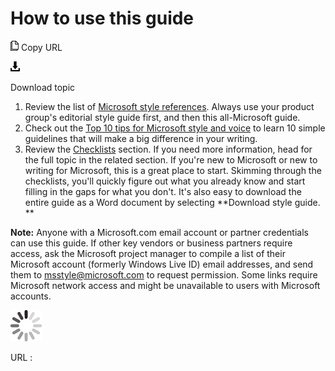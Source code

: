 # How to use this guide

![Copy URL](media/guide-how-to/Copy.png)
Copy URL

![Download](media/guide-how-to/Download.png)

Download topic

1.  Review the list of [Microsoft style references](https://worldready.cloudapp.net/Styleguide/Read?id=2700&topicid=29024). Always use your product group's editorial style guide first, and then this all-Microsoft guide.
2.  Check out the [Top 10 tips for Microsoft style and voice](https://worldready.cloudapp.net/Styleguide/Read?id=2700&topicid=28939) to learn 10 simple guidelines that will make a big difference in your writing.
3.  Review the [Checklists](https://worldready.cloudapp.net/Styleguide/Read?id=2700&topicid=25514 "Quick how-to's") section. If
    you need more information, head for the full topic in the related
    section. If you're new to Microsoft or new to writing for Microsoft,
    this is a great place to start. Skimming through the checklists, you'll
    quickly figure out what you already know and start filling in the
    gaps for what you don't. It's also easy to download the entire guide as a
    Word document by selecting **Download style guide.
    **

**Note:** Anyone
with a Microsoft.com email account or partner credentials can
use this guide. If other key vendors or
business partners require access, ask the Microsoft project
manager to compile a list of their Microsoft account (formerly
Windows Live ID) email addresses, and send them to [](mailto:msstyle@microsoft.com)<msstyle@microsoft.com> to
request permission. Some links require Microsoft network access and
might be unavailable to users with Microsoft accounts.

![In progress](media/guide-how-to/activity-large.gif)

URL :
